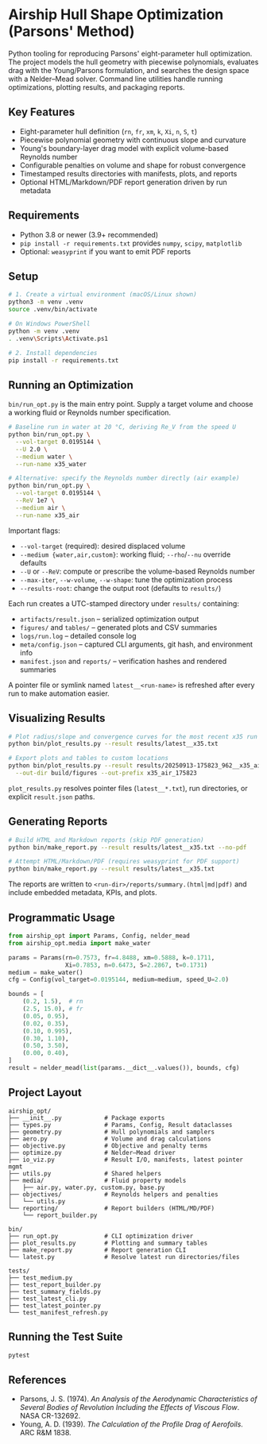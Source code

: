 # Airship Hull Shape Optimization (Parsons' Method)

Python tooling for reproducing Parsons' eight-parameter hull optimization.  The
project models the hull geometry with piecewise polynomials, evaluates drag
with the Young/Parsons formulation, and searches the design space with a
Nelder–Mead solver.  Command line utilities handle running optimizations,
plotting results, and packaging reports.

## Key Features
- Eight-parameter hull definition (`rn`, `fr`, `xm`, `k`, `Xi`, `n`, `S`, `t`)
- Piecewise polynomial geometry with continuous slope and curvature
- Young's boundary-layer drag model with explicit volume-based Reynolds number
- Configurable penalties on volume and shape for robust convergence
- Timestamped results directories with manifests, plots, and reports
- Optional HTML/Markdown/PDF report generation driven by run metadata

## Requirements
- Python 3.8 or newer (3.9+ recommended)
- `pip install -r requirements.txt` provides `numpy`, `scipy`, `matplotlib`
- Optional: `weasyprint` if you want to emit PDF reports

## Setup
```bash
# 1. Create a virtual environment (macOS/Linux shown)
python3 -m venv .venv
source .venv/bin/activate

# On Windows PowerShell
python -m venv .venv
. .venv\Scripts\Activate.ps1

# 2. Install dependencies
pip install -r requirements.txt
```

## Running an Optimization
`bin/run_opt.py` is the main entry point. Supply a target volume and choose a
working fluid or Reynolds number specification.

```bash
# Baseline run in water at 20 °C, deriving Re_V from the speed U
python bin/run_opt.py \
  --vol-target 0.0195144 \
  --U 2.0 \
  --medium water \
  --run-name x35_water

# Alternative: specify the Reynolds number directly (air example)
python bin/run_opt.py \
  --vol-target 0.0195144 \
  --ReV 1e7 \
  --medium air \
  --run-name x35_air
```

Important flags:
- `--vol-target` (required): desired displaced volume
- `--medium {water,air,custom}`: working fluid; `--rho`/`--nu` override defaults
- `--U` or `--ReV`: compute or prescribe the volume-based Reynolds number
- `--max-iter`, `--w-volume`, `--w-shape`: tune the optimization process
- `--results-root`: change the output root (defaults to `results/`)

Each run creates a UTC-stamped directory under `results/` containing:
- `artifacts/result.json` – serialized optimization output
- `figures/` and `tables/` – generated plots and CSV summaries
- `logs/run.log` – detailed console log
- `meta/config.json` – captured CLI arguments, git hash, and environment info
- `manifest.json` and `reports/` – verification hashes and rendered summaries

A pointer file or symlink named `latest__<run-name>` is refreshed after every
run to make automation easier.

## Visualizing Results
```bash
# Plot radius/slope and convergence curves for the most recent x35 run
python bin/plot_results.py --result results/latest__x35.txt

# Export plots and tables to custom locations
python bin/plot_results.py --result results/20250913-175823_962__x35_air/artifacts/result.json \
  --out-dir build/figures --out-prefix x35_air_175823
```

`plot_results.py` resolves pointer files (`latest__*.txt`), run directories, or
explicit `result.json` paths.

## Generating Reports
```bash
# Build HTML and Markdown reports (skip PDF generation)
python bin/make_report.py --result results/latest__x35.txt --no-pdf

# Attempt HTML/Markdown/PDF (requires weasyprint for PDF support)
python bin/make_report.py --result results/latest__x35.txt
```

The reports are written to `<run-dir>/reports/summary.(html|md|pdf)` and include
embedded metadata, KPIs, and plots.

## Programmatic Usage
```python
from airship_opt import Params, Config, nelder_mead
from airship_opt.media import make_water

params = Params(rn=0.7573, fr=4.8488, xm=0.5888, k=0.1711,
                Xi=0.7853, n=0.6473, S=2.2867, t=0.1731)
medium = make_water()
cfg = Config(vol_target=0.0195144, medium=medium, speed_U=2.0)

bounds = [
    (0.2, 1.5),  # rn
    (2.5, 15.0), # fr
    (0.05, 0.95),
    (0.02, 0.35),
    (0.10, 0.995),
    (0.30, 1.10),
    (0.50, 3.50),
    (0.00, 0.40),
]
result = nelder_mead(list(params.__dict__.values()), bounds, cfg)
```

## Project Layout
```
airship_opt/
├── __init__.py            # Package exports
├── types.py               # Params, Config, Result dataclasses
├── geometry.py            # Hull polynomials and samplers
├── aero.py                # Volume and drag calculations
├── objective.py           # Objective and penalty terms
├── optimize.py            # Nelder–Mead driver
├── io_viz.py              # Result I/O, manifests, latest pointer mgmt
├── utils.py               # Shared helpers
├── media/                 # Fluid property models
│   ├── air.py, water.py, custom.py, base.py
├── objectives/            # Reynolds helpers and penalties
│   └── utils.py
└── reporting/             # Report builders (HTML/MD/PDF)
    └── report_builder.py

bin/
├── run_opt.py             # CLI optimization driver
├── plot_results.py        # Plotting and summary tables
├── make_report.py         # Report generation CLI
└── latest.py              # Resolve latest run directories/files

tests/
├── test_medium.py
├── test_report_builder.py
├── test_summary_fields.py
├── test_latest_cli.py
├── test_latest_pointer.py
└── test_manifest_refresh.py
```

## Running the Test Suite
```bash
pytest
```

## References
- Parsons, J. S. (1974). *An Analysis of the Aerodynamic Characteristics of
  Several Bodies of Revolution Including the Effects of Viscous Flow*. NASA
  CR-132692.
- Young, A. D. (1939). *The Calculation of the Profile Drag of Aerofoils*.
  ARC R&M 1838.
